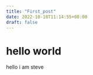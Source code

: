 ```yaml
---
title: "First_post"
date: 2022-10-18T11:14:55+08:00
draft: false
---
```


# hello world
hello i am steve